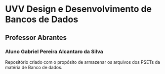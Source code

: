 # UVV Design e Desenvolvimento de Bancos de Dados
## Professor Abrantes
### Aluno Gabriel Pereira Alcantaro da Silva
Repositório criado com o propósito de armazenar os arquivos dos PSETs da matéria de Banco de dados.
